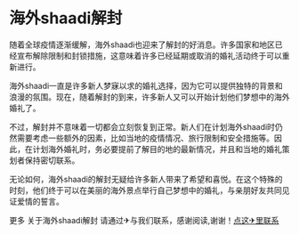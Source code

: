 # 海外shaadi解封

随着全球疫情逐渐缓解，海外shaadi也迎来了解封的好消息。许多国家和地区已经宣布解除限制和封锁措施，这意味着许多已经延期或取消的婚礼活动终于可以重新进行。

海外shaadi一直是许多新人梦寐以求的婚礼选择，因为它可以提供独特的背景和浪漫的氛围。现在，随着解封的到来，许多新人又可以开始计划他们梦想中的海外婚礼了。

不过，解封并不意味着一切都会立刻恢复到正常。新人们在计划海外shaadi时仍然需要考虑一些额外的因素，比如当地的疫情情况、旅行限制和安全措施等。因此，在计划海外婚礼时，务必要提前了解目的地的最新情况，并且和当地的婚礼策划者保持密切联系。

无论如何，海外shaadi的解封无疑给许多新人带来了希望和喜悦。在这个特殊的时刻，他们终于可以在美丽的海外景点举行自己梦想中的婚礼，与亲朋好友共同见证爱情的誓言。

更多 关于海外shaadi解封 请通过✈与我们联系，感谢阅读,谢谢！[点这✈里联系](https://add.k02.cc)